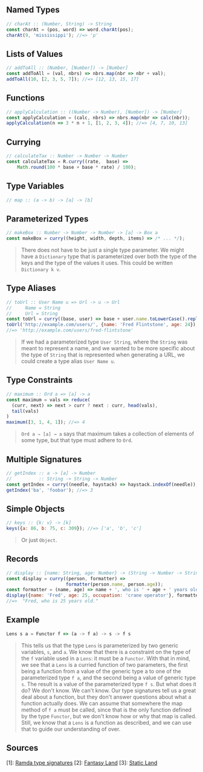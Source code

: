 Named Types
-----------
```js
// charAt :: (Number, String) -> String
const charAt = (pos, word) => word.charAt(pos);
charAt(9, 'mississippi'); //=> 'p'
```

Lists of Values
---------------
```js
// addToAll :: (Number, [Number]) -> [Number]
const addToAll = (val, nbrs) => nbrs.map(nbr => nbr + val);
addToAll(10, [2, 3, 5, 7]); //=> [12, 13, 15, 17]
```

Functions
---------
```js
// applyCalculation :: ((Number -> Number), [Number]) -> [Number]
const applyCalculation = (calc, nbrs) => nbrs.map(nbr => calc(nbr));
applyCalculation(n => 3 * n + 1, [1, 2, 3, 4]); //=> [4, 7, 10, 13]
```

Currying
--------
```js
// calculateTax :: Number -> Number -> Number
const calculateTax = R.curry((rate,  base) =>
    Math.round(100 * base + base * rate) / 100);
```

Type Variables
--------------
```js
// map :: (a -> b) -> [a] -> [b]
```

Parameterized Types
-------------------
```js
// makeBox :: Number -> Number -> Number -> [a] -> Box a
const makeBox = curry((height, width, depth, items) => /* ... */);
```
> There does not have to be just a single type parameter. We might have a `Dictionary` type that is parameterized over both the type of the keys and the type of the values it uses. This could be written `Dictionary k v`.

Type Aliases
------------
```js
// toUrl :: User Name u => Url -> u -> Url
//     Name = String
//     Url = String
const toUrl = curry((base, user) => base + user.name.toLowerCase().replace(/\W/g, '-'));
toUrl('http://example.com/users/', {name: 'Fred Flintstone', age: 24});
//=> 'http://example.com/users/fred-flintstone'
```
> If we had a parameterized type `User String`, where the `String` was meant to represent a name, and we wanted to be more specific about the type of `String` that is represented when generating a URL, we could create a type alias `User Name u`.

Type Constraints
----------------
```js
// maximum :: Ord a => [a] -> a
const maximum = vals => reduce(
  (curr, next) => next > curr ? next : curr, head(vals), 
  tail(vals)
)
maximum([3, 1, 4, 1]); //=> 4
```
> `Ord a ⇒ [a] → a` says that maximum takes a collection of elements of some type, but that type must adhere to `Ord`.

Multiple Signatures
-------------------
```js
// getIndex :: a -> [a] -> Number
//          :: String -> String -> Number
const getIndex = curry((needle, haystack) => haystack.indexOf(needle));
getIndex('ba', 'foobar'); //=> 3
```

Simple Objects
--------------
```js
// keys :: {k: v} -> [k]
keys({a: 86, b: 75, c: 309}); //=> ['a', 'b', 'c']
```
> Or just `Object`.

Records
--------
```js
// display :: {name: String, age: Number} -> (String -> Number -> String) -> String
const display = curry((person, formatter) => 
                      formatter(person.name, person.age));
const formatter = (name, age) => name + ', who is ' + age + ' years old.';
display({name: 'Fred', age: 25, occupation: 'crane operator'}, formatter);
//=>  "Fred, who is 25 years old."
```

Example
-------
```js
Lens s a = Functor f => (a -> f a) -> s -> f s
```
> This tells us that the type `Lens` is parameterized by two generic variables, `s`, and `a`. We know that there is a constraint on the type of the `f` variable used in a `Lens`: it must be a `Functor`. With that in mind, we see that a `Lens` is a curried function of two parameters, the first being a function from a value of the generic type a to one of the parameterized type `f a`, and the second being a value of generic type `s`. The result is a value of the parameterized type `f s`. But what does it do? We don't know. We can't know. Our type signatures tell us a great deal about a function, but they don't answer questions about what a function actually does. We can assume that somewhere the map method of `f a` must be called, since that is the only function defined by the type `Functor`, but we don't know how or why that map is called. Still, we know that a `Lens` is a function as described, and we can use that to guide our understanding of over.

Sources
-------
[1]: [Ramda type signatures](https://github.com/ramda/ramda/wiki/Type-Signatures)
[2]: [Fantasy Land](https://github.com/fantasyland/fantasy-land/) 
[3]: [Static Land](https://github.com/rpominov/static-land)

